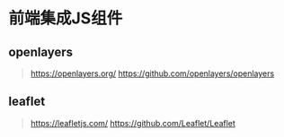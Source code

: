 # 前端集成JS组件
## openlayers
> https://openlayers.org/
> https://github.com/openlayers/openlayers
## leaflet
> https://leafletjs.com/
> https://github.com/Leaflet/Leaflet